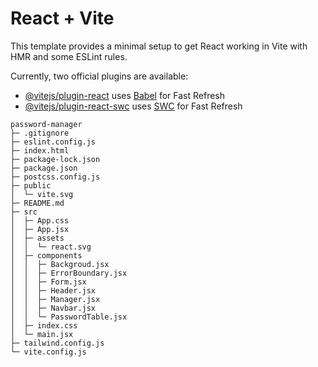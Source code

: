 # React + Vite

This template provides a minimal setup to get React working in Vite with HMR and some ESLint rules.

Currently, two official plugins are available:

- [@vitejs/plugin-react](https://github.com/vitejs/vite-plugin-react/blob/main/packages/plugin-react/README.md) uses [Babel](https://babeljs.io/) for Fast Refresh
- [@vitejs/plugin-react-swc](https://github.com/vitejs/vite-plugin-react-swc) uses [SWC](https://swc.rs/) for Fast Refresh

```
password-manager
├─ .gitignore
├─ eslint.config.js
├─ index.html
├─ package-lock.json
├─ package.json
├─ postcss.config.js
├─ public
│  └─ vite.svg
├─ README.md
├─ src
│  ├─ App.css
│  ├─ App.jsx
│  ├─ assets
│  │  └─ react.svg
│  ├─ components
│  │  ├─ Backgroud.jsx
│  │  ├─ ErrorBoundary.jsx
│  │  ├─ Form.jsx
│  │  ├─ Header.jsx
│  │  ├─ Manager.jsx
│  │  ├─ Navbar.jsx
│  │  └─ PasswordTable.jsx
│  ├─ index.css
│  └─ main.jsx
├─ tailwind.config.js
└─ vite.config.js

```